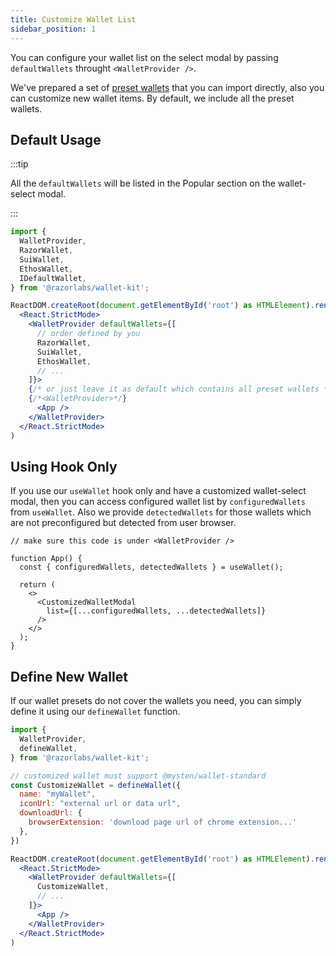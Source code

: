 ```yaml
---
title: Customize Wallet List
sidebar_position: 1
---
```


You can configure your wallet list on the select modal by passing `defaultWallets` throught `<WalletProvider />`.

We've prepared a set of [preset wallets](../CanIUse#preset-wallets) that you can import directly, also you can customize new wallet items. By default, we include all the preset wallets.

## Default Usage

:::tip

All the `defaultWallets` will be listed in the Popular section on the wallet-select modal.

:::

```jsx
import {
  WalletProvider,
  RazorWallet,
  SuiWallet,
  EthosWallet,
  IDefaultWallet,
} from '@razorlabs/wallet-kit';

ReactDOM.createRoot(document.getElementById('root') as HTMLElement).render(
  <React.StrictMode>
    <WalletProvider defaultWallets={[
      // order defined by you
      RazorWallet,
      SuiWallet,
      EthosWallet,
      // ...
    ]}>
    {/* or just leave it as default which contains all preset wallets */}
    {/*<WalletProvider>*/}
      <App />
    </WalletProvider>
  </React.StrictMode>
)
```

## Using Hook Only

If you use our `useWallet` hook only and have a customized wallet-select modal, then you can access configured wallet list by `configuredWallets` from `useWallet`. Also we provide `detectedWallets` for those wallets which are not preconfigured but detected from user browser.

```tsx
// make sure this code is under <WalletProvider />

function App() {
  const { configuredWallets, detectedWallets } = useWallet();

  return (
    <>
      <CustomizedWalletModal
        list={[...configuredWallets, ...detectedWallets]}
      />
    </>
  );
}
```

## Define New Wallet

If our wallet presets do not cover the wallets you need, you can simply define it using our `defineWallet` function.

```jsx
import {
  WalletProvider,
  defineWallet,
} from '@razorlabs/wallet-kit';

// customized wallet must support @mysten/wallet-standard
const CustomizeWallet = defineWallet({
  name: "myWallet",
  iconUrl: "external url or data url",
  downloadUrl: {
    browserExtension: 'download page url of chrome extension...'
  },
})

ReactDOM.createRoot(document.getElementById('root') as HTMLElement).render(
  <React.StrictMode>
    <WalletProvider defaultWallets={[
      CustomizeWallet,
      // ...
    ]}>
      <App />
    </WalletProvider>
  </React.StrictMode>
)
```
